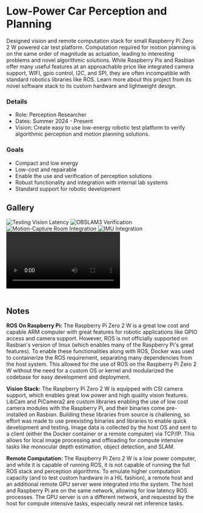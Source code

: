 # Low-Power Car Perception and Planning
Designed vision and remote computation stack for small Raspberry Pi Zero 2 W powered car test platform. Computation required for motion planning is on the same order of magnitude as actuation, leading to interesting problems and novel algorithmic solutions. While Raspberry Pis and Rasbian offer many useful features at an approachable price like integrated camera support, WIFI, gpio control, I2C, and SPI, they are often incompatible with standard robotics libraries like ROS. Learn more about this project from its novel software stack to its custom hardware and lightweight design.   

### Details
- Role: Perception Researcher
- Dates: Summer 2024 - Present
- Vision: Create easy to use low-energy robotic test platform to verify algorithmic perception and motion planning solutions.

### Goals
- Compact and low energy
- Low-cost and repairable 
- Enable the use and verification of perception solutions
- Robust functionality and integration with internal lab systems
- Standard support for robotic development 

## Gallery
<div class="scroll-container">
    <img title="Testing Vision Latency" src="/assets/img/projects/low_power_perception/perception2.jpg">
    <img title="OBSLAM3 Verification" src="/assets/img/projects/low_power_perception/perception3.JPG">
    <img title="Motion-Capture Room Integration" src="/assets/img/projects/low_power_perception/perception4.jpg">
    <img title="IMU Integration" src="/assets/img/projects/low_power_perception/perception5.JPG">
    <video controls title="All together"> <source type="video/mp4" src="/assets/img/projects/low_power_perception/perception1.MP4"></video>
</div>
<br>

## Notes
**ROS On Raspberry Pi:** The Raspberry Pi Zero 2 W is a great low cost and capable ARM computer with great features for robotic applications like GPIO access and camera support. However, ROS is not officially supported on Rasbian's version of linux (which enables many of the Raspberry Pi's great features). To enable these functionalities along with ROS, Docker was used to containerize the ROS requirement, separating many dependencies from the host system. This allowed for the use of ROS on the Raspberry Pi Zero 2 W without the need for a custom OS or kernel and modularized the codebase for easy development and deployment.

**Vision Stack:** The Raspberry Pi Zero 2 W is equipped with CSI camera support, which enables great low power and high quality vision features. LibCam and PiCamera2 are custom libraries enabling the use of low cost camera modules with the Raspberry Pi, and their binaries come pre-installed on Rasbian. Building these libraries from source is challening, so effort was made to use preexisting binaries and libraries to enable quick development and testing. Image data is collected by the host OS and sent to a client (either the Docker container or a remote computer) via TCP/IP. This allows for local image processing and offloading for compute intensive tasks like monocular depth estimation, object detection, and SLAM.

**Remote Computation:** The Raspberry Pi Zero 2 W is a low power computer, and while it is capable of running ROS, it is not capable of running the full ROS stack and perception algorithms. To emulate higher computation capacity (and to test custom hardware in a HIL fashion), a remote host and an additional remote GPU server were integrated into the system. The host and Raspberry Pi are on the same network, allowing for low latency ROS processes. The GPU server is on a different network, and requested by the host for compute intensive tasks, especially neural net inference tasks.